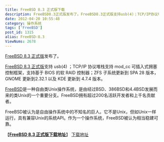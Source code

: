 ```yaml
---
title: FreeBSD 8.3 正式版下载
description: FreeBSD8.3正式版发布了。FreeBSD8.3正式版支持usb(4)；TCP/IP协议堆栈支持mod_cc可插入式拥塞控制框架，支持基于BIOS的软RAID控制器；ZFS子系统更新到SPA28版本，GNOME更新到2.32.1以及KDE更新到4.7.4版本。FreeBSD是一种自由类Unix操作系统，是由经过BSD、386BSD和4.4BS
date: 2012-04-20 10:55:48
category: 操作系统
tags: ['FreeBSD']
post_id: 1315
alias: FreeBSD-8.3
ViewNums: 2678
---
```


[FreeBSD 8.3 正式版](/blog/freebsd-83)发布了。

[FreeBSD 8.3 正式版](/blog/freebsd-83)支持 usb(4) ；TCP/IP 协议堆栈支持 mod_cc 可插入式拥塞控制框架，支持基于 BIOS 的软 RAID 控制器；ZFS 子系统更新到 SPA 28 版本，GNOME 更新到2.32.1 以及 KDE 更新到 4.7.4 版本。

[FreeBSD](/tags/FreeBSD)是一种自由类Unix操作系统，是由经过BSD、386BSD和4.4BSD发展而来的类Unix的一个重要分支。FreeBSD拥有超过200名活跃开发者和上千名贡献者。

FreeBSD被认为是自由操作系统中的不知名的巨人。它不是Unix，但如Unix一样运行，具有兼容Unix的系统API。作为一个操作系统，FreeBSD被认为相当稳建可靠。

【[**FreeBSD 8.3 正式版下载地址**](/blog/freebsd-83)】
 [下载地址](download.asp?id=484)


